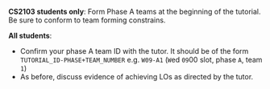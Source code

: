 

**CS2103 students only**: Form Phase A teams at the beginning of the tutorial. Be sure to conform to team forming constrains.

<include type="danger" src="../../admin/teams.md" name="%%Admin »%% Team Forming :star:" dynamic />

**All students**: 
* Confirm your phase A team ID with the tutor. It should be of the form `TUTORIAL_ID-PHASE+TEAM_NUMBER` e.g. `W09-A1` (`W`ed `09`00 slot, phase `A`, team `1`)
* As before, discuss evidence of achieving LOs as directed by the tutor.

